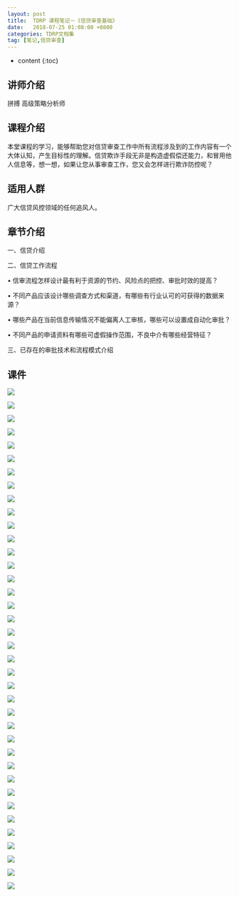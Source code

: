 ```yaml
---
layout: post
title:  TDRP 课程笔记－《信贷审查基础》
date:   2018-07-25 01:08:00 +0800
categories: TDRP文档集
tag: [笔记,信贷审查]
---
```


* content
{:toc}


讲师介绍
----

拼搏 高级策略分析师

课程介绍
----

本堂课程的学习，能够帮助您对信贷审查工作中所有流程涉及到的工作内容有一个大体认知，产生目标性的理解。信贷欺诈手段无非是构造虚假偿还能力，和冒用他人信息等，想一想，如果让您从事审查工作，您又会怎样进行欺诈防控呢？

适用人群
----

广大信贷风控领域的任何追风人。

章节介绍
----

一、信贷介绍

二、信贷工作流程

• 信审流程怎样设计最有利于资源的节约、风险点的把控、审批时效的提高？

• 不同产品应该设计哪些调查方式和渠道，有哪些有行业认可的可获得的数据来源？

• 哪些产品在当前信息传输情况不能偏离人工审核，哪些可以设置成自动化审批？

• 不同产品的申请资料有哪些可虚假操作范围，不良中介有哪些经营特征？

三、已存在的审批技术和流程模式介绍

课件
--

![](https://app.yinxiang.com/shard/s50/res/ee0617d0-53a8-4503-b5a9-a17afa1f2e0f.png)

![](https://app.yinxiang.com/shard/s50/res/22df05ba-8459-414d-b920-0a6de09a7cda.png)

![](https://app.yinxiang.com/shard/s50/res/72024db9-fa22-41d6-ba9c-089c1b843178.png)

![](https://app.yinxiang.com/shard/s50/res/cdedf389-06e1-406c-91a0-d1d9405f324b.png)

![](https://app.yinxiang.com/shard/s50/res/b3c4570b-c3cd-4b84-8d81-1e9d308827ba.png)

![](https://app.yinxiang.com/shard/s50/res/633bfdee-fb2b-4101-a674-7425ee2d5877.png)

![](https://app.yinxiang.com/shard/s50/res/f51c764f-d0c9-4d78-baea-111d1497023a.png)

![](https://app.yinxiang.com/shard/s50/res/4ab0cbbe-6f6e-451c-a667-498252e1a095.png)

![](https://app.yinxiang.com/shard/s50/res/355fd171-4bcf-41f7-9ad7-df67de302ce8.png)

![](https://app.yinxiang.com/shard/s50/res/91823a23-ce4d-462e-8489-c03a3854418c.png)

![](https://app.yinxiang.com/shard/s50/res/4bb6bbf1-fc6a-4aa8-a616-84ce0a66e1f0.png)

![](https://app.yinxiang.com/shard/s50/res/c366c432-7b58-48c0-926f-de18fc3423fe.png)

![](https://app.yinxiang.com/shard/s50/res/9bafa6df-4648-4b59-a9f6-e4fb2755a6b0.png)

![](https://app.yinxiang.com/shard/s50/res/a35f2df4-0b6b-412b-b951-3ab631971338.png)

![](https://app.yinxiang.com/shard/s50/res/a5b9c411-5868-4133-bd55-8bae329185be.png)

![](https://app.yinxiang.com/shard/s50/res/42fb7229-bd34-4100-9674-86a1c9609c6a.png)

![](https://app.yinxiang.com/shard/s50/res/d7189cd8-d27b-495d-ae7f-02a3d71a72bb.png)

![](https://app.yinxiang.com/shard/s50/res/ccff939b-0612-4b39-a245-87b4423aea73.png)

![](https://app.yinxiang.com/shard/s50/res/05379eca-f104-44e0-b9c6-6da2293de6a9.png)

![](https://app.yinxiang.com/shard/s50/res/02bdb76e-a0d6-494a-81a0-e5a760072428.png)

![](https://app.yinxiang.com/shard/s50/res/21787cd3-cdbf-406b-bc0c-d778f26769fe.png)

![](https://app.yinxiang.com/shard/s50/res/9887482c-b955-49e1-89e4-8b150b9b2a53.png)

![](https://app.yinxiang.com/shard/s50/res/5bc8be19-351a-46c0-a27f-75ad3ce2f6cd.png)

![](https://app.yinxiang.com/shard/s50/res/a02a03a5-e3a4-4f4b-ae4f-9049c5d4849e.png)

![](https://app.yinxiang.com/shard/s50/res/5b2daed4-2907-45af-91f8-1090c9d584e5.png)

![](https://app.yinxiang.com/shard/s50/res/64b27f0f-886c-4bbe-a3de-aa3d8e65e739.png)

![](https://app.yinxiang.com/shard/s50/res/dc2d34a5-d3db-4921-b04d-3911a0f582d4.png)

![](https://app.yinxiang.com/shard/s50/res/e48850a1-4568-4e7e-94a1-8b62263113b4.png)

![](https://app.yinxiang.com/shard/s50/res/eea7f198-6070-4465-9893-02bc689f2efa.png)

![](https://app.yinxiang.com/shard/s50/res/aaa59134-efad-40dd-85f0-bedcacbc9c41.png)

![](https://app.yinxiang.com/shard/s50/res/6c4e4a03-c717-4199-9acc-1602fce15172.png)

![](https://app.yinxiang.com/shard/s50/res/48d14ca0-a82f-48a2-be02-f6554d550a80.png)

![](https://app.yinxiang.com/shard/s50/res/960f2145-6578-4bb8-95c6-9d2970b86610.png)

![](https://app.yinxiang.com/shard/s50/res/bc5cf8f9-7766-4d71-9439-0927f331dcc0.png)

![](https://app.yinxiang.com/shard/s50/res/2a9aa4a8-6644-4e7a-9dfb-6b774fd9c33d.png)

![](https://app.yinxiang.com/shard/s50/res/f52e0033-dde2-4243-9e88-7df964b610d8.png)

![](https://app.yinxiang.com/shard/s50/res/e084cc74-1966-49d5-9638-5ead9af1f8cb.png)

![](https://app.yinxiang.com/shard/s50/res/70230aa7-fd13-42f9-8b35-f5e93da11225.png)